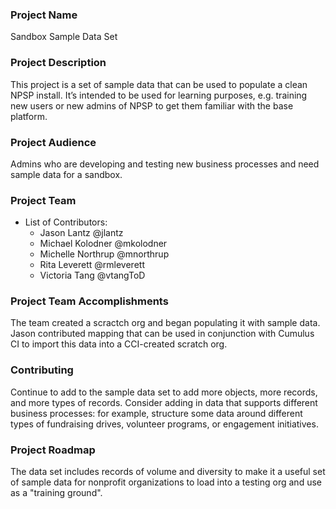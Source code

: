 ### Project Name
Sandbox Sample Data Set

### Project Description
This project is a set of sample data that can be used to populate a clean NPSP install. It’s intended to be used for learning purposes, e.g. training new users or new admins of NPSP to get them familiar with the base platform.


### Project Audience
Admins who are developing and testing new business processes and need sample data for a sandbox.


### Project Team
* List of Contributors:
     * Jason Lantz @jlantz
     * Michael Kolodner @mkolodner
     * Michelle Northrup @mnorthrup
     * Rita Leverett @rmleverett
     * Victoria Tang @vtangToD

### Project Team Accomplishments
The team created a scractch org and began populating it with sample data. Jason contributed mapping that can be used in conjunction with Cumulus CI to import this data into a CCI-created scratch org.


### Contributing
Continue to add to the sample data set to add more objects, more records, and more types of records. Consider adding in data that supports different business processes: for example, structure some data around different types of fundraising drives, volunteer programs, or engagement initiatives.


### Project Roadmap
The data set includes records of volume and diversity to make it a useful set of sample data for nonprofit organizations to load into a testing org and use as a "training ground".
